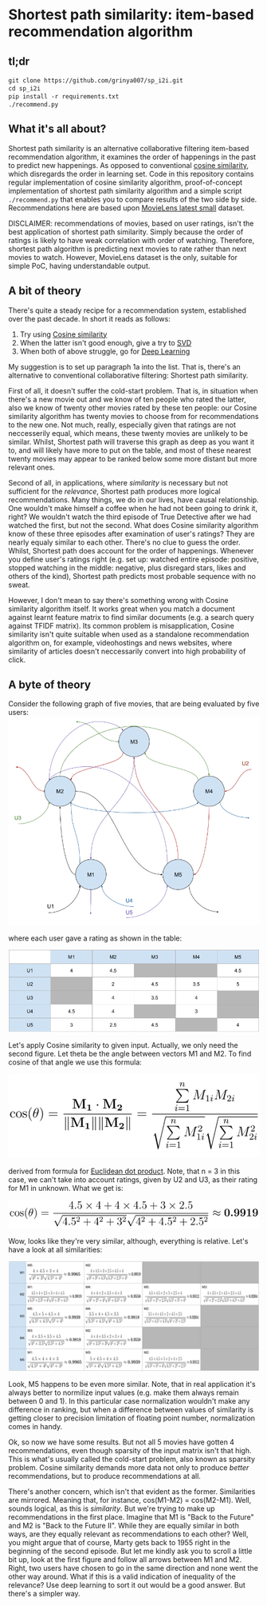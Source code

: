# Shortest path similarity: item-based recommendation algorithm
## tl;dr
```
git clone https://github.com/grinya007/sp_i2i.git
cd sp_i2i
pip install -r requirements.txt
./recommend.py
```
## What it's all about?
Shortest path similarity is an alternative collaborative filtering item-based recommendation algorithm, it examines the order of happenings in the past to predict new happenings. As opposed to conventional [cosine similarity](https://en.wikipedia.org/wiki/Cosine_similarity), which disregards the order in learning set. Code in this repository contains regular implementation of cosine similarity algorithm, proof-of-concept implementation of shortest path similarity algorithm and a simple script ```./recommend.py``` that enables you to compare results of the two side by side. Recommendations here are based upon [MovieLens latest small](http://files.grouplens.org/datasets/movielens/ml-latest-small-README.html) dataset.

DISCLAIMER: recommendations of movies, based on user ratings, isn't the best application of shortest path similarity. Simply because the order of ratings is likely to have weak correlation with order of watching. Therefore, shortest path algorithm is predicting next movies to rate rather than next movies to watch. However, MovieLens dataset is the only, suitable for simple PoC, having understandable output.

## A bit of theory
There's quite a steady recipe for a recommendation system, established over the past decade. In short it reads as follows:
1. Try using [Cosine similarity](https://en.wikipedia.org/wiki/Cosine_similarity)
2. When the latter isn't good enough, give a try to [SVD](https://en.wikipedia.org/wiki/Singular_value_decomposition)
3. When both of above struggle, go for [Deep Learning](https://en.wikipedia.org/wiki/Deep_learning)

My suggestion is to set up paragraph 1a into the list. That is, there's an alternative to conventional collaborative filtering: Shortest path similarity.

First of all, it doesn't suffer the cold-start problem. That is, in situation when there's a new movie out and we know of ten people who rated the latter, also we know of twenty other movies rated by these ten people: our Cosine similarity algorithm has twenty movies to choose from for recommendations to the new one. Not much, really, especially given that ratings are not neccesserily equal, which means, these twenty movies are unlikely to be similar. Whilst, Shortest path will traverse this graph as deep as you want it to, and will likely have more to put on the table, and most of these nearest twenty movies may appear to be ranked below some more distant but more relevant ones.

Second of all, in applications, where _similarity_ is necessary but not sufficient for the _relevance_, Shortest path produces more logical recommendations. Many things, we do in our lives, have causal relationship. One wouldn't make himself a coffee when he had not been going to drink it, right? We wouldn't watch the third episode of True Detective after we had watched the first, but not the second. What does Cosine similarity algorithm know of these three episodes after examination of user's ratings? They are nearly equaly similar to each other. There's no clue to guess the order. Whilst, Shortest path does account for the order of happenings. Whenever you define user's ratings right (e.g. set up: watched entire episode: positive, stopped watching in the middle: negative, plus disregard stars, likes and others of the kind), Shortest path predicts most probable sequence with no sweat.

However, I don't mean to say there's something wrong with Cosine similarity algorithm itself. It works great when you match a document against learnt feature matrix to find similar documents (e.g. a search query against TFIDF matrix). Its common problem is misapplication, Cosine similarity isn't quite suitable when used as a standalone recommendation algorithm on, for example, videohostings and news websites, where similarity of articles doesn't neccessarily convert into high probability of click.

## A byte of theory
Consider the following graph of five movies, that are being evaluated by five users:
![Graph of five movies rated by five users](/img/5u5m_graph.png)

where each user gave a rating as shown in the table:

![Ratings table](/img/5u5m_table.png)

Let's apply Cosine similarity to given input. Actually, we only need the second figure. Let theta be the angle between vectors M1 and M2. To find cosine of that angle we use this formula:

![Cosine similarity formula](/img/cosine_i2i_formula_1.png)

derived from formula for [Euclidean dot product](https://en.wikipedia.org/wiki/Euclidean_vector#Dot_product). Note, that n = 3 in this case, we can't take into account ratings, given by U2 and U3, as their rating for M1 in unknown. What we get is:

![M1 to M2 similarity](/img/cosine_i2i_formula_m1_m2_1.png)

Wow, looks like they're very similar, although, everything is relative. Let's have a look at all similarities:

![Cosine similarity recommendations](/img/cosine_i2i_recs.png)

Look, M5 happens to be even more similar. Note, that in real application it's always better to normilize input values (e.g. make them always remain between 0 and 1). In this particular case normalization wouldn't make any difference in ranking, but when a difference between values of similarity is getting closer to precision limitation of floating point number, normalization comes in handy.

Ok, so now we have some results. But not all 5 movies have gotten 4 recommendations, even though sparsity of the input matrix isn't that high. This is what's usually called the cold-start problem, also known as sparsity problem. Cosine similarity demands more data not only to produce _better_ recommendations, but to produce recommendations at all.

There's another concern, which isn't that evident as the former. Similarities are mirrored. Meaning that, for instance, cos(M1-M2) = cos(M2-M1). Well, sounds logical, as this is _similarity_. But we're trying to make up recommendations in the first place. Imagine that M1 is "Back to the Future" and M2 is "Back to the Future II". While they are equally similar in both ways, are they equally relevant as recommendations to each other? Well, you might argue that of course, Marty gets back to 1955 right in the beginning of the second episode. But let me kindly ask you to scroll a little bit up, look at the first figure and follow all arrows between M1 and M2. Right, two users have chosen to go in the same direction and none went the other way around. What if this is a valid indication of inequality of the relevance? Use deep learning to sort it out would be a good answer. But there's a simpler way.

